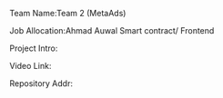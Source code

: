 Team Name:Team 2 (MetaAds)

Job Allocation:Ahmad Auwal Smart contract/ Frontend 

Project Intro:

Video Link:

Repository Addr:
